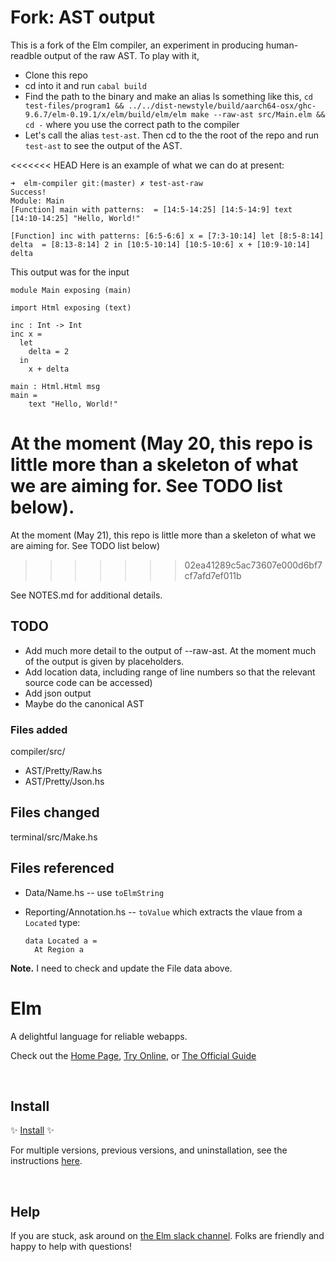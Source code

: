 #  Fork: AST output

This is a fork of the Elm compiler, an experiment in producing human-readble output of the raw AST.
To play with it, 

  - Clone this repo
  - cd into it and run `cabal build`
  - Find the path to the binary and make an alias ls something like this,
    `cd test-files/program1 && ../../dist-newstyle/build/aarch64-osx/ghc-9.6.7/elm-0.19.1/x/elm/build/elm/elm make --raw-ast src/Main.elm && cd -`
    where you use the correct path to the compiler
  - Let's call the alias `test-ast`.  Then cd to the the root of the repo and run `test-ast` to see the output of the AST.

<<<<<<< HEAD
Here is an example of what we can do at present:

```
➜  elm-compiler git:(master) ✗ test-ast-raw
Success!
Module: Main
[Function] main with patterns:  = [14:5-14:25] [14:5-14:9] text [14:10-14:25] "Hello, World!"

[Function] inc with patterns: [6:5-6:6] x = [7:3-10:14] let [8:5-8:14] delta  = [8:13-8:14] 2 in [10:5-10:14] [10:5-10:6] x + [10:9-10:14] delta
```

This output was for the input

```
module Main exposing (main)

import Html exposing (text)

inc : Int -> Int
inc x =
  let
    delta = 2
  in
    x + delta

main : Html.Html msg
main =
    text "Hello, World!" 
```

At the moment (May 20, this repo is little more than a skeleton of what we are aiming for. See TODO list below).  
=======
At the moment (May 21), this repo is little more than a skeleton of what we are aiming for. See TODO list below)
>>>>>>> 02ea41289c5ac73607e000d6bf7cf7afd7ef011b

See NOTES.md for additional details.

## TODO

- Add much more detail to the output of --raw-ast. At the moment much of the output is given by placeholders.
- Add location data, including range of line numbers so that the relevant source code can be accessed)
- Add json output
- Maybe do the canonical AST

### Files added

compiler/src/
- AST/Pretty/Raw.hs
- AST/Pretty/Json.hs

## Files changed

terminal/src/Make.hs

## Files referenced

- Data/Name.hs -- use `toElmString`
- Reporting/Annotation.hs -- `toValue` which extracts the vlaue from a `Located` type:

  ```
  data Located a =
    At Region a
  ```
**Note.** I need to check and update the File data above.

# Elm

A delightful language for reliable webapps.

Check out the [Home Page](http://elm-lang.org/), [Try Online](http://elm-lang.org/try), or [The Official Guide](http://guide.elm-lang.org/)


<br>

## Install

✨ [Install](https://guide.elm-lang.org/install/elm.html) ✨

For multiple versions, previous versions, and uninstallation, see the instructions [here](https://github.com/elm/compiler/blob/master/installers/README.md).

<br>

## Help

If you are stuck, ask around on [the Elm slack channel][slack]. Folks are friendly and happy to help with questions!

[slack]: http://elmlang.herokuapp.com/
